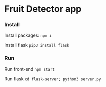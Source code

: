# Fruit Detector app


### Install
Install packages:
```npm i```

Install flask
```pip3 install flask```

### Run
Run front-end
```npm start```


Run flask
```cd flask-server; python3 server.py```
